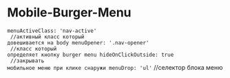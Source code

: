 # Mobile-Burger-Menu

<code>menuActiveClass: 'nav-active'<br> //активный класс который довешивается на body
menuOpener: '.nav-opener'<br>     //класс который определяет кнопку burger menu
hideOnClickOutside: true<br>      //закрывать мобильное меню при клике снаружи
menuDrop: 'ul'</code>                    //селектор блока меню
